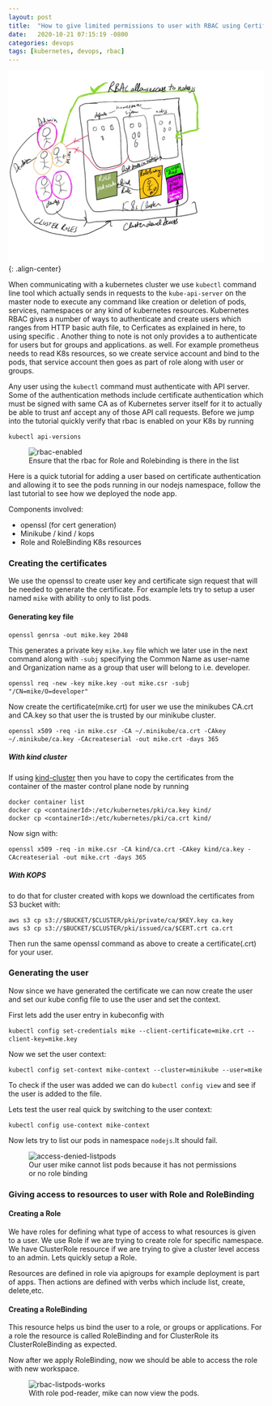 ```yaml
---
layout: post
title:  "How to give limited permissions to user with RBAC using Certificate auth in K8s"
date:   2020-10-21 07:15:19 -0800
categories: devops
tags: [kubernetes, devops, rbac]
---
```

![rbac-relationships](/assets/images/devops/rbac/rbac-relationships.jpg){: .align-center}

When communicating with a kubernetes cluster we use `kubectl` command line tool which actually sends in requests to the `kube-api-server` on the master node to execute any command like creation or deletion of pods, services, namespaces or any kind of kubernetes resources. Kubernetes RBAC gives a number of ways to authenticate and create users which ranges from HTTP basic auth file, to Cerficates as explained in here, to using specific . Another thing to note is not only provides a to authenticate for users but for groups and applications. as well. For example prometheus needs to read K8s resources, so we create service account and bind to the pods, that service account then goes as part of role along with user or groups.

Any user using the `kubectl` command must authenticate with API server. Some of the authentication methods include certificate authentication which must be signed with same CA as of Kubernetes server itself for it to actually be able to trust anf accept any of those API call requests. Before we jump into the tutorial quickly verify that rbac is enabled on your K8s by running <br>
```
kubectl api-versions
```

<figure class="align-center">
  <img src="{{ '/assets/images/devops/rbac/rbac-enabled.png' | absolute_url }}" alt="rbac-enabled">
  <figcaption>Ensure that the rbac for Role and Rolebinding is there in the list</figcaption>
</figure>

Here is a quick tutorial for adding a user based on certificate authentication and allowing it to see the pods running in our nodejs namespace, follow the last tutorial to see how we deployed the node app.

Components involved:
- openssl (for cert generation)
- Minikube / kind / kops
- Role and RoleBinding K8s resources

### Creating the certificates

We use the openssl to create user key and certificate sign request that will be needed to generate the certificate. For example lets try to setup a user named `mike` with ability to only to list pods.

#### Generating key file

```
openssl genrsa -out mike.key 2048
```
This generates a private key `mike.key` file which we later use in the next command along with `-subj` specifying the Common Name as user-name and Organization name as a group that user will belong to i.e. developer.

```
openssl req -new -key mike.key -out mike.csr -subj "/CN=mike/O=developer"
```

Now create the certificate(mike.crt) for user we use the minikubes CA.crt and CA.key so that user the is trusted by our minikube cluster.
```
openssl x509 -req -in mike.csr -CA ~/.minikube/ca.crt -CAkey ~/.minikube/ca.key -CAcreateserial -out mike.crt -days 365
```

##### With kind cluster
If using [kind-cluster](https://github.com/kubernetes-sigs/kind) then you have to copy the certificates from the container of the master control plane node by running<br> 
```
docker container list
docker cp <containerId>:/etc/kubernetes/pki/ca.key kind/
docker cp <containerId>:/etc/kubernetes/pki/ca.crt kind/
```

Now sign with:  <br>
```
openssl x509 -req -in mike.csr -CA kind/ca.crt -CAkey kind/ca.key -CAcreateserial -out mike.crt -days 365
```

##### With KOPS
to do that for cluster created with kops we download the certificates from S3 bucket with:
```
aws s3 cp s3://$BUCKET/$CLUSTER/pki/private/ca/$KEY.key ca.key
aws s3 cp s3://$BUCKET/$CLUSTER/pki/issued/ca/$CERT.crt ca.crt
```

Then run the same openssl command as above to create a certificate(.crt) for your user.

### Generating the user
Now since we have generated the certificate we can now create the user and set our kube config file to use the user and set the context.

First lets add the user entry in kubeconfig with 
```
kubectl config set-credentials mike --client-certificate=mike.crt --client-key=mike.key
```

Now we set the user context:
```
kubectl config set-context mike-context --cluster=minikube --user=mike
```

To check if the user was added we can do `kubectl config view` and see if the user is added to the file.

Lets test the user real quick by switching to the user context:
```
kubectl config use-context mike-context
```

Now lets try to list our pods in namespace `nodejs`.It should fail.

<figure class="align-center">
  <img src="{{ '/assets/images/devops/rbac/access-denied-listpods.png' | absolute_url }}" alt="access-denied-listpods">
  <figcaption>Our user mike cannot list pods because it has not permissions or no role binding</figcaption>
</figure>


### Giving access to resources to user with Role and RoleBinding

#### Creating a Role
<script src="https://gist.github.com/matharoo/225335a7a1b167caebaa18905e4b6168.js"></script>
We have roles for defining what type of access to what resources is given to a user. We use Role if we are trying to create role for specific namespace. We have ClusterRole resource if we are trying to give a cluster level access to an admin. Lets quickly setup a Role.

Resources are defined in role via apigroups for example deployment is part of apps. Then actions are defined with verbs which include list, create, delete,etc.

#### Creating a RoleBinding
<script src="https://gist.github.com/matharoo/73a92b9919cbb44d80c2b72beb22a6b8.js"></script>
This resource helps us bind the user to a role, or groups or applications. For a role the resource is called RoleBinding and for ClusterRole its ClusterRoleBinding as expected.

Now after we apply RoleBinding, now we should be able to access the role with new workspace.

<figure class="align-center">
  <img src="{{ '/assets/images/devops/rbac/rbac-listpods-works.png' | absolute_url }}" alt="rbac-listpods-works">
  <figcaption>With role pod-reader, mike can now view the pods.</figcaption>
</figure>
